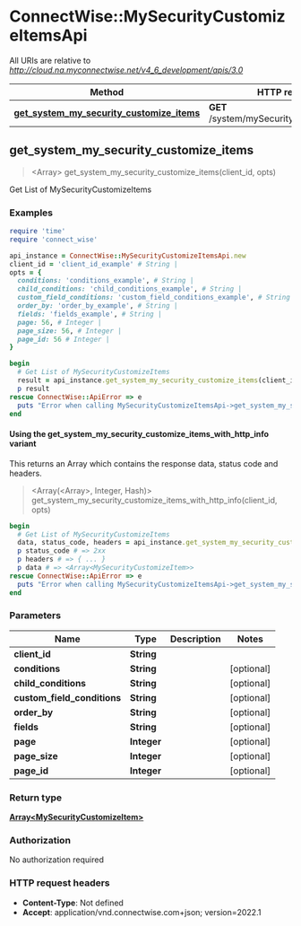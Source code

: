 # ConnectWise::MySecurityCustomizeItemsApi

All URIs are relative to *http://cloud.na.myconnectwise.net/v4_6_development/apis/3.0*

| Method | HTTP request | Description |
| ------ | ------------ | ----------- |
| [**get_system_my_security_customize_items**](MySecurityCustomizeItemsApi.md#get_system_my_security_customize_items) | **GET** /system/mySecurity/customizeItems/ | Get List of MySecurityCustomizeItems |


## get_system_my_security_customize_items

> <Array<MySecurityCustomizeItem>> get_system_my_security_customize_items(client_id, opts)

Get List of MySecurityCustomizeItems

### Examples

```ruby
require 'time'
require 'connect_wise'

api_instance = ConnectWise::MySecurityCustomizeItemsApi.new
client_id = 'client_id_example' # String | 
opts = {
  conditions: 'conditions_example', # String | 
  child_conditions: 'child_conditions_example', # String | 
  custom_field_conditions: 'custom_field_conditions_example', # String | 
  order_by: 'order_by_example', # String | 
  fields: 'fields_example', # String | 
  page: 56, # Integer | 
  page_size: 56, # Integer | 
  page_id: 56 # Integer | 
}

begin
  # Get List of MySecurityCustomizeItems
  result = api_instance.get_system_my_security_customize_items(client_id, opts)
  p result
rescue ConnectWise::ApiError => e
  puts "Error when calling MySecurityCustomizeItemsApi->get_system_my_security_customize_items: #{e}"
end
```

#### Using the get_system_my_security_customize_items_with_http_info variant

This returns an Array which contains the response data, status code and headers.

> <Array(<Array<MySecurityCustomizeItem>>, Integer, Hash)> get_system_my_security_customize_items_with_http_info(client_id, opts)

```ruby
begin
  # Get List of MySecurityCustomizeItems
  data, status_code, headers = api_instance.get_system_my_security_customize_items_with_http_info(client_id, opts)
  p status_code # => 2xx
  p headers # => { ... }
  p data # => <Array<MySecurityCustomizeItem>>
rescue ConnectWise::ApiError => e
  puts "Error when calling MySecurityCustomizeItemsApi->get_system_my_security_customize_items_with_http_info: #{e}"
end
```

### Parameters

| Name | Type | Description | Notes |
| ---- | ---- | ----------- | ----- |
| **client_id** | **String** |  |  |
| **conditions** | **String** |  | [optional] |
| **child_conditions** | **String** |  | [optional] |
| **custom_field_conditions** | **String** |  | [optional] |
| **order_by** | **String** |  | [optional] |
| **fields** | **String** |  | [optional] |
| **page** | **Integer** |  | [optional] |
| **page_size** | **Integer** |  | [optional] |
| **page_id** | **Integer** |  | [optional] |

### Return type

[**Array&lt;MySecurityCustomizeItem&gt;**](MySecurityCustomizeItem.md)

### Authorization

No authorization required

### HTTP request headers

- **Content-Type**: Not defined
- **Accept**: application/vnd.connectwise.com+json; version=2022.1

